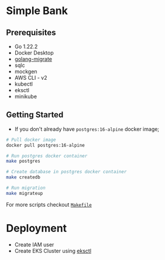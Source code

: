 # Simple Bank

## Prerequisites

- Go 1.22.2
- Docker Desktop
- [golang-migrate](https://github.com/golang-migrate/migrate/tree/master/cmd/migrate)
- sqlc
- mockgen
- AWS CLI - v2
- kubectl
- eksctl
- minikube

## Getting Started

- If you don't already have `postgres:16-alpine` docker image;
```bash
# Pull docker image
docker pull postgres:16-alpine

# Run postgres docker container
make postgres

# Create database in postgres docker container 
make createdb

# Run migration
make migrateup
```

For more scripts checkout [`Makefile`](/Makefile)

# Deployment


- Create IAM user
- Create EKS Cluster using [eksctl](https://docs.aws.amazon.com/eks/latest/userguide/getting-started-eksctl.html)
